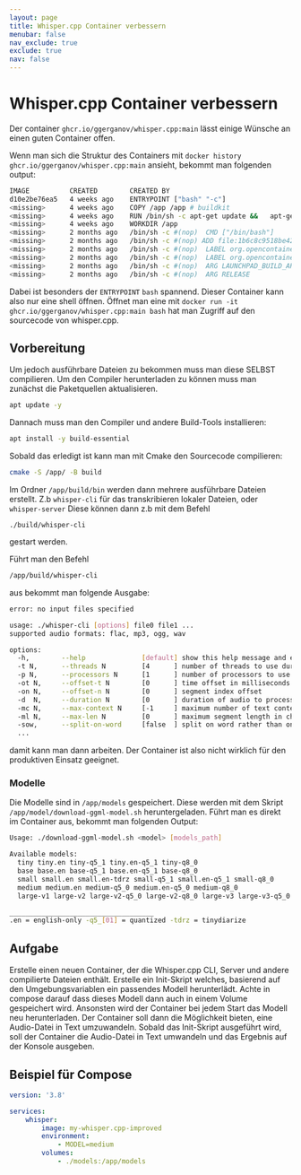 ```yaml
---
layout: page
title: Whisper.cpp Container verbessern
menubar: false
nav_exclude: true
exclude: true
nav: false
---
```


# Whisper.cpp Container verbessern


Der container `ghcr.io/ggerganov/whisper.cpp:main` lässt einige Wünsche an einen guten Container offen. 

Wenn man sich die Struktur des Containers mit `docker history ghcr.io/ggerganov/whisper.cpp:main` ansieht, bekommt man folgenden output:


```sh
IMAGE          CREATED        CREATED BY                                      SIZE      COMMENT
d10e2be76ea5   4 weeks ago    ENTRYPOINT ["bash" "-c"]                        0B        buildkit.dockerfile.v0
<missing>      4 weeks ago    COPY /app /app # buildkit                       187MB     buildkit.dockerfile.v0
<missing>      4 weeks ago    RUN /bin/sh -c apt-get update &&   apt-get i…   843MB     buildkit.dockerfile.v0
<missing>      4 weeks ago    WORKDIR /app                                    0B        buildkit.dockerfile.v0
<missing>      2 months ago   /bin/sh -c #(nop)  CMD ["/bin/bash"]            0B        
<missing>      2 months ago   /bin/sh -c #(nop) ADD file:1b6c8c9518be42fa2…   77.9MB    
<missing>      2 months ago   /bin/sh -c #(nop)  LABEL org.opencontainers.…   0B        
<missing>      2 months ago   /bin/sh -c #(nop)  LABEL org.opencontainers.…   0B        
<missing>      2 months ago   /bin/sh -c #(nop)  ARG LAUNCHPAD_BUILD_ARCH     0B        
<missing>      2 months ago   /bin/sh -c #(nop)  ARG RELEASE                  0B        

```

Dabei ist besonders der `ENTRYPOINT` `bash` spannend. Dieser Container kann also nur eine shell öffnen.
Öffnet man eine mit `docker run -it  ghcr.io/ggerganov/whisper.cpp:main bash` hat man Zugriff auf den sourcecode von whisper.cpp. 

## Vorbereitung

Um jedoch ausführbare Dateien zu bekommen muss man diese SELBST compilieren. Um den Compiler herunterladen zu können muss man zunächst die Paketquellen aktualisieren.
```sh
apt update -y
```

Dannach muss man den Compiler und andere Build-Tools installieren:
```sh
apt install -y build-essential
```

Sobald das erledigt ist kann man mit Cmake den Sourcecode compilieren:
```sh
cmake -S /app/ -B build
```

Im Ordner `/app/build/bin` werden dann mehrere ausführbare Dateien erstellt. Z.b `whisper-cli` für das transkribieren lokaler Dateien, oder `whisper-server` Diese können dann z.b mit dem Befehl
```
./build/whisper-cli
```
gestart werden.

Führt man den Befehl 
```sh
/app/build/whisper-cli
```

aus bekommt man folgende Ausgabe:
```sh
error: no input files specified

usage: ./whisper-cli [options] file0 file1 ...
supported audio formats: flac, mp3, ogg, wav

options:
  -h,        --help              [default] show this help message and exit
  -t N,      --threads N         [4      ] number of threads to use during computation
  -p N,      --processors N      [1      ] number of processors to use during computation
  -ot N,     --offset-t N        [0      ] time offset in milliseconds
  -on N,     --offset-n N        [0      ] segment index offset
  -d  N,     --duration N        [0      ] duration of audio to process in milliseconds
  -mc N,     --max-context N     [-1     ] maximum number of text context tokens to store
  -ml N,     --max-len N         [0      ] maximum segment length in characters
  -sow,      --split-on-word     [false  ] split on word rather than on token
  ...
```

damit kann man dann arbeiten. Der Container ist also nicht wirklich für den produktiven Einsatz geeignet. 

### Modelle
Die Modelle sind in `/app/models` gespeichert. Diese werden mit dem Skript `/app/model/download-ggml-model.sh` heruntergeladen. Führt man es direkt im Container aus, bekommt man folgenden Output:
```sh
Usage: ./download-ggml-model.sh <model> [models_path]

Available models:
  tiny tiny.en tiny-q5_1 tiny.en-q5_1 tiny-q8_0
  base base.en base-q5_1 base.en-q5_1 base-q8_0
  small small.en small.en-tdrz small-q5_1 small.en-q5_1 small-q8_0
  medium medium.en medium-q5_0 medium.en-q5_0 medium-q8_0
  large-v1 large-v2 large-v2-q5_0 large-v2-q8_0 large-v3 large-v3-q5_0 large-v3-turbo large-v3-turbo-q5_0 large-v3-turbo-q8_0

____________________________________
.en = english-only -q5_[01] = quantized -tdrz = tinydiarize

```


## Aufgabe

Erstelle einen neuen Container, der die Whisper.cpp CLI, Server und andere compilierte Dateien enthält. Erstelle ein Init-Skript welches, basierend auf den Umgebungsvariablen ein passendes Modell herunterlädt. Achte in compose darauf dass dieses Modell dann auch in einem Volume gespeichert wird. Ansonsten wird der Container bei jedem Start das Modell neu herunterladen.
Der Container soll dann die Möglichkeit bieten, eine Audio-Datei in Text umzuwandeln. Sobald das Init-Skript ausgeführt wird, soll der Container die Audio-Datei in Text umwandeln und das Ergebnis auf der Konsole ausgeben.

## Beispiel für Compose

```yaml
version: '3.8'

services:
    whisper:
        image: my-whisper.cpp-improved
        environment:
            - MODEL=medium
        volumes:
            - ./models:/app/models
```

